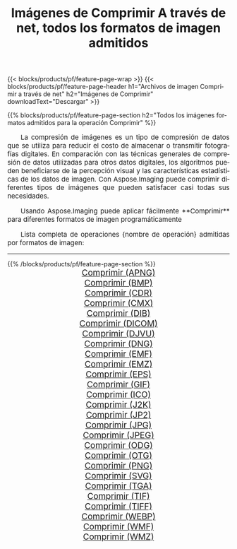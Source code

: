 ﻿---
title: Imágenes de Comprimir A través de net, todos los formatos de imagen admitidos 
weight: 3920
url: /es/net/compress 
lang: es
langdirlevel: 2
locales: zh-hans,ja,it,ru,de,es,fr,nl,id,lt,pl,pt,vi,tr,ko,zh-hant,ar,hi,th,sv,cs,uk,he
description: Usando Aspose.Imaging puede fácilmente Comprimir imágenes a través de net
---

{{< blocks/products/pf/feature-page-wrap >}}
{{< blocks/products/pf/feature-page-header h1="Archivos de imagen Comprimir a través de net" h2="Imágenes de Comprimir" downloadText="Descargar" >}}


{{% blocks/products/pf/feature-page-section  h2="Todos los imágenes formatos admitidos para la operación Comprimir" %}}
<p align="justify" style="text-indent:2em;font-size:15px;">
La compresión de imágenes es un tipo de compresión de datos que se utiliza para reducir el costo de almacenar o transmitir fotografías digitales. En comparación con las técnicas generales de compresión de datos utilizadas para otros datos digitales, los algoritmos pueden beneficiarse de la percepción visual y las características estadísticas de los datos de imagen.
Con Aspose.Imaging puede comprimir diferentes tipos de imágenes que pueden satisfacer casi todas sus necesidades.
</p>
<p align="justify" style="text-indent:2em;font-size:15px;">
Usando Aspose.Imaging puede aplicar fácilmente **Comprimir** para diferentes formatos de imagen programáticamente
</p>
<p align="justify" style="text-indent:2em;font-size:15px;">
Lista completa de operaciones {nombre de operación} admitidas por formatos de imagen:
</p>
<hr/>
{{% /blocks/products/pf/feature-page-section %}}
<div class="container-fluid productfamilypage bg-gray">
    <div class="convertypes bg-gray agp-content section">
        <div class="container">
		<div class="row other-converters" style="gap: 10px;font-size: 19px;text-align:center;">
		    <div class='col-md-2 other-converter remove-lp remove-rp'><a href="/imaging/es/net/compress/apng" style="padding:15px;">Comprimir (APNG)</a></div><div class='col-md-2 other-converter remove-lp remove-rp'><a href="/imaging/es/net/compress/bmp" style="padding:15px;">Comprimir (BMP)</a></div><div class='col-md-2 other-converter remove-lp remove-rp'><a href="/imaging/es/net/compress/cdr" style="padding:15px;">Comprimir (CDR)</a></div><div class='col-md-2 other-converter remove-lp remove-rp'><a href="/imaging/es/net/compress/cmx" style="padding:15px;">Comprimir (CMX)</a></div><div class='col-md-2 other-converter remove-lp remove-rp'><a href="/imaging/es/net/compress/dib" style="padding:15px;">Comprimir (DIB)</a></div><div class='col-md-2 other-converter remove-lp remove-rp'><a href="/imaging/es/net/compress/dicom" style="padding:15px;">Comprimir (DICOM)</a></div><div class='col-md-2 other-converter remove-lp remove-rp'><a href="/imaging/es/net/compress/djvu" style="padding:15px;">Comprimir (DJVU)</a></div><div class='col-md-2 other-converter remove-lp remove-rp'><a href="/imaging/es/net/compress/dng" style="padding:15px;">Comprimir (DNG)</a></div><div class='col-md-2 other-converter remove-lp remove-rp'><a href="/imaging/es/net/compress/emf" style="padding:15px;">Comprimir (EMF)</a></div><div class='col-md-2 other-converter remove-lp remove-rp'><a href="/imaging/es/net/compress/emz" style="padding:15px;">Comprimir (EMZ)</a></div><div class='col-md-2 other-converter remove-lp remove-rp'><a href="/imaging/es/net/compress/eps" style="padding:15px;">Comprimir (EPS)</a></div><div class='col-md-2 other-converter remove-lp remove-rp'><a href="/imaging/es/net/compress/gif" style="padding:15px;">Comprimir (GIF)</a></div><div class='col-md-2 other-converter remove-lp remove-rp'><a href="/imaging/es/net/compress/ico" style="padding:15px;">Comprimir (ICO)</a></div><div class='col-md-2 other-converter remove-lp remove-rp'><a href="/imaging/es/net/compress/j2k" style="padding:15px;">Comprimir (J2K)</a></div><div class='col-md-2 other-converter remove-lp remove-rp'><a href="/imaging/es/net/compress/jp2" style="padding:15px;">Comprimir (JP2)</a></div><div class='col-md-2 other-converter remove-lp remove-rp'><a href="/imaging/es/net/compress/jpg" style="padding:15px;">Comprimir (JPG)</a></div><div class='col-md-2 other-converter remove-lp remove-rp'><a href="/imaging/es/net/compress/jpeg" style="padding:15px;">Comprimir (JPEG)</a></div><div class='col-md-2 other-converter remove-lp remove-rp'><a href="/imaging/es/net/compress/odg" style="padding:15px;">Comprimir (ODG)</a></div><div class='col-md-2 other-converter remove-lp remove-rp'><a href="/imaging/es/net/compress/otg" style="padding:15px;">Comprimir (OTG)</a></div><div class='col-md-2 other-converter remove-lp remove-rp'><a href="/imaging/es/net/compress/png" style="padding:15px;">Comprimir (PNG)</a></div><div class='col-md-2 other-converter remove-lp remove-rp'><a href="/imaging/es/net/compress/svg" style="padding:15px;">Comprimir (SVG)</a></div><div class='col-md-2 other-converter remove-lp remove-rp'><a href="/imaging/es/net/compress/tga" style="padding:15px;">Comprimir (TGA)</a></div><div class='col-md-2 other-converter remove-lp remove-rp'><a href="/imaging/es/net/compress/tif" style="padding:15px;">Comprimir (TIF)</a></div><div class='col-md-2 other-converter remove-lp remove-rp'><a href="/imaging/es/net/compress/tiff" style="padding:15px;">Comprimir (TIFF)</a></div><div class='col-md-2 other-converter remove-lp remove-rp'><a href="/imaging/es/net/compress/webp" style="padding:15px;">Comprimir (WEBP)</a></div><div class='col-md-2 other-converter remove-lp remove-rp'><a href="/imaging/es/net/compress/wmf" style="padding:15px;">Comprimir (WMF)</a></div><div class='col-md-2 other-converter remove-lp remove-rp'><a href="/imaging/es/net/compress/wmz" style="padding:15px;">Comprimir (WMZ)</a></div>
                </div>
        </div>
    </div>
</div>
<br/>
